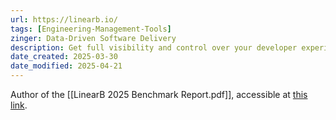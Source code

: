 ```yaml
---
url: https://linearb.io/
tags: [Engineering-Management-Tools]
zinger: Data-Driven Software Delivery
description: Get full visibility and control over your developer experience and productivity.
date_created: 2025-03-30
date_modified: 2025-04-21
---
```

Author of the [[LinearB 2025 Benchmark Report.pdf]], accessible at [this link](https://assets.linearb.io/image/upload/v1731970015/resources/LinearB_2025_Benchmark_Report.pdf).
